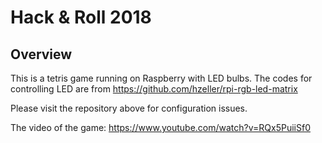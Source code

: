 Hack & Roll 2018
==================================================
Overview
--------
This is a tetris game running on Raspberry with LED bulbs. The codes for controlling LED are from https://github.com/hzeller/rpi-rgb-led-matrix

Please visit the repository above for configuration issues.

The video of the game:
https://www.youtube.com/watch?v=RQx5PuiiSf0
